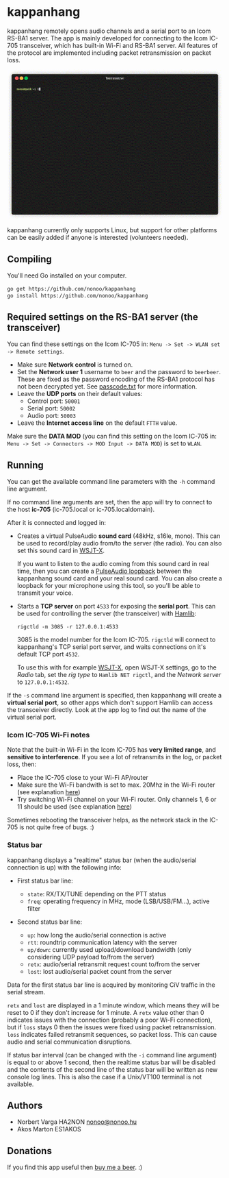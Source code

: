 # kappanhang

kappanhang remotely opens audio channels and a serial port to an Icom RS-BA1
server. The app is mainly developed for connecting to the Icom IC-705
transceiver, which has built-in Wi-Fi and RS-BA1 server. All features of the
protocol are implemented including packet retransmission on packet loss.

<p align="center"><img src="demo.gif?raw=true"/></p>

kappanhang currently only supports Linux, but support for other platforms can
be easily added if anyone is interested (volunteers needed).

## Compiling

You'll need Go installed on your computer.

```
go get https://github.com/nonoo/kappanhang
go install https://github.com/nonoo/kappanhang
```

## Required settings on the RS-BA1 server (the transceiver)

You can find these settings on the Icom IC-705 in: `Menu -> Set -> WLAN set ->
Remote settings`.

- Make sure **Network control** is turned on.
- Set the **Network user 1** username to `beer` and the password to
  `beerbeer`. These are fixed as the password encoding of the RS-BA1
  protocol has not been decrypted yet. See [passcode.txt](passcode.txt) for
  more information.
- Leave the **UDP ports** on their default values:
  - Control port: `50001`
  - Serial port: `50002`
  - Audio port: `50003`
- Leave the **Internet access line** on the default `FTTH` value.

Make sure the **DATA MOD** (you can find this setting on the Icom IC-705 in:
`Menu -> Set -> Connectors -> MOD Input -> DATA MOD`) is set to `WLAN`.

## Running

You can get the available command line parameters with the `-h` command line
argument.

If no command line arguments are set, then the app will try to connect to the
host **ic-705** (ic-705.local or ic-705.localdomain).

After it is connected and logged in:

- Creates a virtual PulseAudio **sound card** (48kHz, s16le, mono). This can be
  used to record/play audio from/to the server (the radio). You can also set
  this sound card in [WSJT-X](https://physics.princeton.edu/pulsar/K1JT/wsjtx.html).

  If you want to listen to the audio coming from this sound card in real time,
  then you can create a [PulseAudio loopback](https://github.com/alentoghostflame/Python-Pulseaudio-Loopback-Tool)
  between the kappanhang sound card and your real sound card. You can also
  create a loopback for your microphone using this tool, so you'll be able to
  transmit your voice.
- Starts a **TCP server** on port `4533` for exposing the **serial port**.
  This can be used for controlling the server (the transceiver) with
  [Hamlib](https://hamlib.github.io/):

  ```
  rigctld -m 3085 -r 127.0.0.1:4533
  ```

  3085 is the model number for the Icom IC-705. `rigctld` will connect to
  kappanhang's TCP serial port server, and waits connections on it's default
  TCP port `4532`.

  To use this with for example [WSJT-X](https://physics.princeton.edu/pulsar/K1JT/wsjtx.html),
  open WSJT-X settings, go to the *Radio* tab, set the *rig type* to `Hamlib NET
  rigctl`, and the *Network server* to `127.0.0.1:4532`.

If the `-s` command line argument is specified, then kappanhang will create a
**virtual serial port**, so other apps which don't support Hamlib can access
the transceiver directly. Look at the app log to find out the name of the
virtual serial port.

### Icom IC-705 Wi-Fi notes

Note that the built-in Wi-Fi in the Icom IC-705 has **very limited range**,
and **sensitive to interference**. If you see a lot of retransmits in the log,
or packet loss, then:

- Place the IC-705 close to your Wi-Fi AP/router
- Make sure the Wi-Fi bandwith is set to max. 20Mhz in the Wi-Fi router (see
explanation [here](https://superuser.com/questions/542191/does-moving-my-router-from-20mhz-to-40-mhz-increase-my-wireless-speed))
- Try switching Wi-Fi channel on your Wi-Fi router. Only channels 1, 6 or 11
should be used (see explanation [here](https://www.metageek.com/training/resources/why-channels-1-6-11.html))

Sometimes rebooting the transceiver helps, as the network stack in the IC-705
is not quite free of bugs. :)

### Status bar

kappanhang displays a "realtime" status bar (when the audio/serial connection
is up) with the following info:

- First status bar line:
  - `state`: RX/TX/TUNE depending on the PTT status
  - `freq`: operating frequency in MHz, mode (LSB/USB/FM...), active filter

- Second status bar line:
  - `up`: how long the audio/serial connection is active
  - `rtt`: roundtrip communication latency with the server
  - `up/down`: currently used upload/download bandwidth (only considering UDP
    payload to/from the server)
  - `retx`: audio/serial retransmit request count to/from the server
  - `lost`: lost audio/serial packet count from the server

Data for the first status bar line is acquired by monitoring CiV traffic in
the serial stream.

`retx` and `lost` are displayed in a 1 minute window, which means they will be
reset to 0 if they don't increase for 1 minute. A `retx` value other than 0
indicates issues with the connection (probably a poor Wi-Fi connection), but
if `loss` stays 0 then the issues were fixed using packet retransmission.
`loss` indicates failed retransmit sequences, so packet loss. This can cause
audio and serial communication disruptions.

If status bar interval (can be changed with the `-i` command line
argument) is equal to or above 1 second, then the realtime status bar will be
disabled and the contents of the second line of the status bar will be written
as new console log lines. This is also the case if a Unix/VT100 terminal is
not available.

## Authors

- Norbert Varga HA2NON [nonoo@nonoo.hu](mailto:nonoo@nonoo.hu)
- Akos Marton ES1AKOS

## Donations

If you find this app useful then [buy me a beer](https://paypal.me/ha2non). :)
